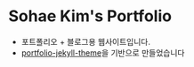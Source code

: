 # Sohae Kim's Portfolio

- 포트폴리오 + 블로그용 웹사이트입니다.
- [portfolio-jekyll-theme](https://github.com/LeNPaul/portfolio-jekyll-theme)을 기반으로 만들었습니다
